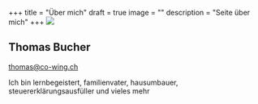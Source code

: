 +++
title = "Über mich"
draft = true
image = ""
description = "Seite über mich"
+++
![](/img/default-author.png)

## Thomas Bucher

thomas@co-wing.ch

Ich bin lernbegeistert, familienvater, hausumbauer, steuererklärungsausfüller und vieles mehr